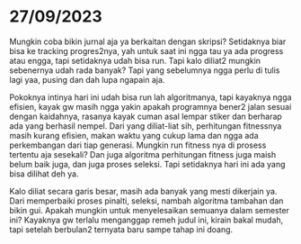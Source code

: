 # 27/09/2023
Mungkin coba bikin jurnal aja ya berkaitan dengan skripsi? Setidaknya biar bisa ke tracking progres2nya, yah untuk saat ini ngga tau ya ada progress atau engga, tapi setidaknya udah bisa run. Tapi kalo diliat2 mungkin sebenernya udah rada banyak? Tapi yang sebelumnya ngga perlu di tulis lagi yaa, pusing dan dah lupa ngapain aja.

Pokoknya intinya hari ini udah bisa run lah algoritmanya, tapi kayaknya ngga efisien, kayak gw masih ngga yakin apakah programnya bener2 jalan sesuai dengan kaidahnya, rasanya kayak cuman asal lempar stiker dan berharap ada yang berhasil nempel. Dari yang diliat-liat sih, perhitungan fitnessnya masih kurang efisien, makan waktu yang cukup lama dan ngga ada perkembangan dari tiap generasi. Mungkin run fitness nya di prosess tertentu aja sesekali? Dan juga algoritma perhitungan fitness juga maish belum baik juga, dan juga proses seleksi. Tapi setidaknya hari ini ada yang bisa dilihat deh ya. 

Kalo diliat secara garis besar, masih ada banyak yang mesti dikerjain ya. Dari memperbaiki proses pinalti, seleksi, nambah algoritma tambahan dan bikin gui. Apakah mungkin untuk menyelesaikan semuanya dalam semester ini? Kayaknya gw terlalu menganggap remeh judul ini, kirain bakal mudah, tapi setelah berbulan2 ternyata baru sampe tahap ini doang.